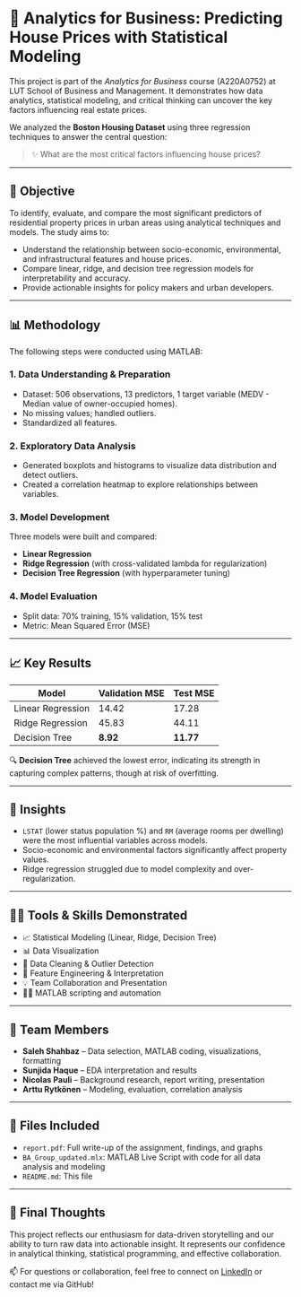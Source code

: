 # 🏡 Analytics for Business: Predicting House Prices with Statistical Modeling

This project is part of the *Analytics for Business* course (A220A0752) at LUT School of Business and Management. It demonstrates how data analytics, statistical modeling, and critical thinking can uncover the key factors influencing real estate prices.

We analyzed the **Boston Housing Dataset** using three regression techniques to answer the central question:

> ✨ What are the most critical factors influencing house prices?

---

## 🎯 Objective

To identify, evaluate, and compare the most significant predictors of residential property prices in urban areas using analytical techniques and models. The study aims to:
- Understand the relationship between socio-economic, environmental, and infrastructural features and house prices.
- Compare linear, ridge, and decision tree regression models for interpretability and accuracy.
- Provide actionable insights for policy makers and urban developers.

---

## 📊 Methodology

The following steps were conducted using MATLAB:

### 1. **Data Understanding & Preparation**
- Dataset: 506 observations, 13 predictors, 1 target variable (MEDV - Median value of owner-occupied homes).
- No missing values; handled outliers.
- Standardized all features.

### 2. **Exploratory Data Analysis**
- Generated boxplots and histograms to visualize data distribution and detect outliers.
- Created a correlation heatmap to explore relationships between variables.

### 3. **Model Development**
Three models were built and compared:
- **Linear Regression**
- **Ridge Regression** (with cross-validated lambda for regularization)
- **Decision Tree Regression** (with hyperparameter tuning)

### 4. **Model Evaluation**
- Split data: 70% training, 15% validation, 15% test
- Metric: Mean Squared Error (MSE)

---

## 📈 Key Results

| Model             | Validation MSE | Test MSE |
|------------------|----------------|----------|
| Linear Regression| 14.42          | 17.28    |
| Ridge Regression | 45.83          | 44.11    |
| Decision Tree    | **8.92**       | **11.77**|

🔍 **Decision Tree** achieved the lowest error, indicating its strength in capturing complex patterns, though at risk of overfitting.

---

## 🧠 Insights

- `LSTAT` (lower status population %) and `RM` (average rooms per dwelling) were the most influential variables across models.
- Socio-economic and environmental factors significantly affect property values.
- Ridge regression struggled due to model complexity and over-regularization.

---

## 🧑‍💻 Tools & Skills Demonstrated

- 📈 Statistical Modeling (Linear, Ridge, Decision Tree)
- 📊 Data Visualization
- 🧹 Data Cleaning & Outlier Detection
- 🧠 Feature Engineering & Interpretation
- 💡 Team Collaboration and Presentation
- 👨‍💻 MATLAB scripting and automation

---

## 👥 Team Members

- **Saleh Shahbaz** – Data selection, MATLAB coding, visualizations, formatting
- **Sunjida Haque** – EDA interpretation and results
- **Nicolas Pauli** – Background research, report writing, presentation
- **Arttu Rytkönen** – Modeling, evaluation, correlation analysis

---

## 📎 Files Included

- `report.pdf`: Full write-up of the assignment, findings, and graphs  
- `BA_Group_updated.mlx`: MATLAB Live Script with code for all data analysis and modeling  
- `README.md`: This file  

---

## 💬 Final Thoughts

This project reflects our enthusiasm for data-driven storytelling and our ability to turn raw data into actionable insight. It represents our confidence in analytical thinking, statistical programming, and effective collaboration.

📫 For questions or collaboration, feel free to connect on [LinkedIn](https://www.linkedin.com) or contact me via GitHub!

